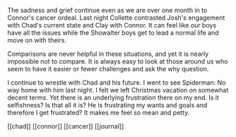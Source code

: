 The sadness and grief continue even as we are over one month in to Connor's cancer ordeal. Last night Collette contrasted Josh's engagement with Chad's current state and Clay with Connor. It can feel like our boys have all the issues while the Showalter boys get to lead a normal life and move on with theirs.

Comparisons are never helpful in these situations, and yet it is nearly impossible not to compare. It is always easy to look at those around us who seem to have it easier or fewer challenges and ask the why question.

I continue to wrestle with Chad and his future. I went to see Spiderman: No way home with him last night. I felt we left Christmas vacation on somewhat decent terms. Yet there is an underlying frustration there on my end. Is it selfishness? Is that all it is? He is frustrating my wants and goals and therefore I get frustrated? It makes me feel so mean and petty.

[[chad]] [[connor]] [[cancer]] [[journal]]
